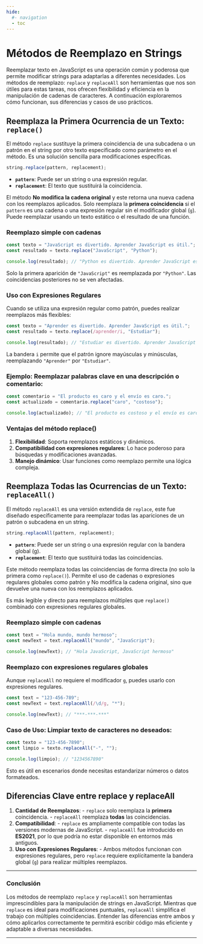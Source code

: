 ```yaml
---
hide:
  #- navigation
  - toc
---
```


<link rel="stylesheet" href="../../assets/stylesheets/javascript.css">

# **Métodos de Reemplazo en Strings**

Reemplazar texto en JavaScript es una operación común y poderosa que permite modificar strings para adaptarlas a diferentes necesidades. Los métodos de reemplazo: `replace` y `replaceAll` son herramientas que nos son útiles para estas tareas, nos ofrecen flexibilidad y eficiencia en la manipulación de cadenas de caracteres. A continuación exploraremos cómo funcionan, sus diferencias y casos de uso prácticos.

## **Reemplaza la Primera Ocurrencia de un Texto: `replace()`**

El método `replace` sustituye la primera coincidencia de una subcadena o un patrón en el string por otro texto especificado como parámetro en el método. Es una solución sencilla para modificaciones específicas.

```js linenums="1" title="javascript"
string.replace(pattern, replacement);
```

  - **`pattern`**: Puede ser un string o una expresión regular.
  - **`replacement`**: El texto que sustituirá la coincidencia.

El método **No modifica la cadena original** y este retorna una nueva cadena con los reemplazos aplicados. Solo reemplaza la **primera coincidencia** si el `pattern` es una cadena o una expresión regular sin el modificador global (`g`). Puede reemplazar usando un texto estático o el resultado de una función.

### **Reemplazo simple con cadenas**

```js linenums="1" title="javascript"
const texto = "JavaScript es divertido. Aprender JavaScript es útil.";
const resultado = texto.replace("JavaScript", "Python");

console.log(resultado); // "Python es divertido. Aprender JavaScript es útil."
```

Solo la primera aparición de `"JavaScript"` es reemplazada por `"Python"`. Las coincidencias posteriores no se ven afectadas.

### **Uso con Expresiones Regulares**

Cuando se utiliza una expresión regular como patrón, puedes realizar reemplazos más flexibles:

```js linenums="1" title="javascript"
const texto = "Aprender es divertido. Aprender JavaScript es útil.";
const resultado = texto.replace(/aprender/i, "Estudiar");

console.log(resultado); // "Estudiar es divertido. Aprender JavaScript es útil."
```

La bandera `i` permite que el patrón ignore mayúsculas y minúsculas, reemplazando `"Aprender"` por `"Estudiar"`.

### **Ejemplo: Reemplazar palabras clave en una descripción o comentario:**

```js linenums="1" title="javascript"
const comentario = "El producto es caro y el envío es caro.";
const actualizado = comentario.replace("caro", "costoso");

console.log(actualizado); // "El producto es costoso y el envío es caro."
```

### **Ventajas del método replace()**

  1. **Flexibilidad**: Soporta reemplazos estáticos y dinámicos.
  2. **Compatibilidad con expresiones regulares**: Lo hace poderoso para búsquedas y modificaciones avanzadas.
  3. **Manejo dinámico**: Usar funciones como reemplazo permite una lógica compleja.

## **Reemplaza Todas las Ocurrencias de un Texto: `replaceAll()`**

El método `replaceAll` es una versión extendida de `replace`, este fue diseñado específicamente para reemplazar todas las apariciones de un patrón o subcadena en un string.

```js linenums="1" title="javascript"
string.replaceAll(pattern, replacement);
```

  - **`pattern`**: Puede ser un string o una expresión regular con la bandera global (g).
  - **`replacement`**: El texto que sustituirá todas las coincidencias.

Este método reemplaza todas las coincidencias de forma directa (no solo la primera como `replace()`). Permite el uso de cadenas o expresiones regulares globales como patrón y No modifica la cadena original, sino que devuelve una nueva con los reemplazos aplicados.

Es más legible y directo para reemplazos múltiples que `replace()` combinado con expresiones regulares globales.

### **Reemplazo simple con cadenas**

```js linenums="1" title="javascript"
const text = "Hola mundo, mundo hermoso";
const newText = text.replaceAll("mundo", "JavaScript");

console.log(newText); // "Hola JavaScript, JavaScript hermoso"
```

### **Reemplazo con expresiones regulares globales**

Aunque `replaceAll` no requiere el modificador `g`, puedes usarlo con expresiones regulares.

```js linenums="1" title="javascript"
const text = "123-456-789";
const newText = text.replaceAll(/\d/g, "*");

console.log(newText); // "***-***-***"
```

### **Caso de Uso: Limpiar texto de caracteres no deseados:**

```js linenums="1" title="javascript"
const texto = "123-456-7890";
const limpio = texto.replaceAll("-", "");

console.log(limpio); // "1234567890"

```

Esto es útil en escenarios donde necesitas estandarizar números o datos formateados.

## **Diferencias Clave entre replace y replaceAll**

  1. **Cantidad de Reemplazos**:
    - `replace` solo reemplaza la **primera** coincidencia.
    - `replaceAll` reemplaza **todas** las coincidencias.
  2. **Compatibilidad**:
    - `replace` es ampliamente compatible con todas las versiones modernas de JavaScript.
    - `replaceAll` fue introducido en **ES2021**, por lo que podría no estar disponible en entornos más antiguos.
  3. **Uso con Expresiones Regulares**:
    - Ambos métodos funcionan con expresiones regulares, pero `replace` requiere explícitamente la bandera global (`g`) para realizar múltiples reemplazos.

***

### **Conclusión**

Los métodos de reemplazo `replace` y `replaceAll` son herramientas imprescindibles para la manipulación de strings en JavaScript. Mientras que `replace` es ideal para modificaciones puntuales, `replaceAll` simplifica el trabajo con múltiples coincidencias. Entender las diferencias entre ambos y cómo aplicarlos correctamente te permitirá escribir código más eficiente y adaptable a diversas necesidades.

***

<br>

